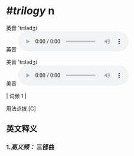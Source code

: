 # ***\#trilogy*** n
英音 'trɪlədʒi  
英音
<audio src="./media/trilogy1.aac" controls="controls"></audio>

美音 'trɪlədʒi  
美音
<audio src="./media/trilogy2.aac" controls="controls"></audio>



| 词频 1 |  

用法点拨  [C]

英文释义
---
### 1.*高义频：* **三部曲**  


